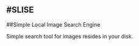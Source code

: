 #SLISE
----
##Simple Local Image Search Engine

Simple search tool for images resides in your disk.



